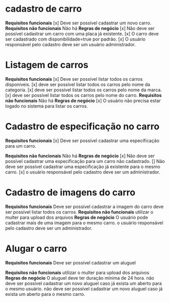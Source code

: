 # cadastro de carro

**Requisitos funcionais**
[x] Deve ser possível cadastrar um novo carro.
**Requisitos não funcionais**
Não há
**Regras de negócio**
[x] Não deve ser possível cadastrar um carro com uma placa já existente.
[x] O carro deve ser cadastrado com disponibilidade=true por padrão.
[x] O usuário responsável pelo cadastro deve ser um usuário administrador.

# Listagem de carros

**Requisitos funcionais**
[x] Deve ser possível listar todos os carros disponíveis.
[x] deve ser possível listar todos os carros pelo nome da categoria.
[x] deve ser possível listar todos os carros pelo nome da marca.
[x] deve ser possível listar todos os carros pelo nome do carro.
**Requisitos não funcionais**
Não há
**Regras de negócio**
[x] O usuário não precisa estar logado no sistema para listar os carros.

# Cadastro de especificação no carro

**Requisitos funcionais**
[x] Deve ser possível cadastrar uma especificação para um carro.

**Requisitos não funcionais**
Não há
**Regras de negócio**
[x] Não deve ser possível cadastrar uma especificação para um carro não cadastrado.
[] Não deve ser possível cadastrar uma especificação já existente para o mesmo carro.
[x] o usuário responsável pelo cadastro deve ser um administrador.

# Cadastro de imagens do carro

**Requisitos funcionais**
Deve ser possível cadastrar a imagem do carro
deve ser possível listar todos os carros.
**Requisitos não funcionais**
utilizar o multer para upload dos arquivos
**Regras de negócio**
O usuário pode cadastrar mais de uma imagem para o mesmo carro.
o usuário responsável pelo cadastro deve ser um administrador.

# Alugar o carro

**Requisitos funcionais**
Deve ser possível cadastrar um aluguel

**Requisitos não funcionais**
utilizar o multer para upload dos arquivos
**Regras de negócio**
O aluguel deve ter duração mínima de 24 hora.
não deve ser possível cadastrar um novo aluguel caso já exista um aberto para o mesmo usuário.
não deve ser possível cadastrar um novo aluguel caso já exista um aberto para o mesmo carro.
